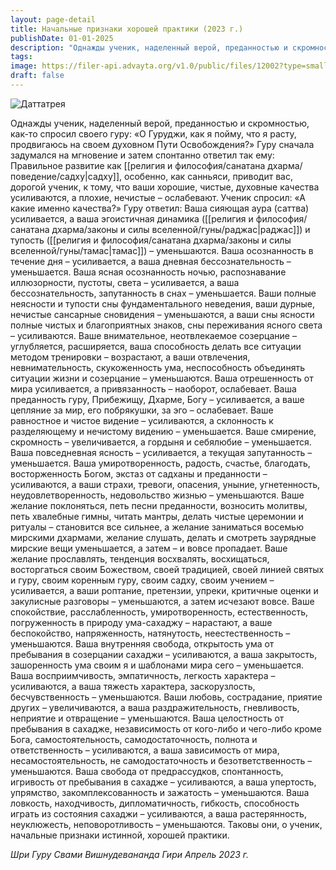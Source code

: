 ```yaml
---
layout: page-detail
title: Начальные признаки хорошей практики (2023 г.)
publishDate: 01-01-2025
description: "Однажды ученик, наделенный верой, преданностью и скромностью, как-то спросил своего гуру:  «О Гуруджи, как я пойму, что я расту, продвигаюсь на своем духовном Пути Освобождения?»"
tags:
image: https://filer-api.advayta.org/v1.0/public/files/12002?type=small
draft: false
---
```

![Даттатрея](https://filer-api.advayta.org/v1.0/public/files/12002?size=medium "Даттатрея")  

Однажды ученик, наделенный верой, преданностью и скромностью, как-то спросил своего гуру:  «О Гуруджи, как я пойму, что я расту, продвигаюсь на своем духовном Пути Освобождения?»  Гуру сначала задумался на мгновение и затем спонтанно ответил так ему:  Правильное развитие как [[религия и философия/санатана дхарма/поведение/садху|садху]], особенно, как санньяси, приводит вас, дорогой ученик, к тому, что ваши хорошие, чистые, духовные качества усиливаются, а плохие, нечистые – ослабевают.  Ученик спросил: «А какие именно качества?»  Гуру ответил:  Ваша сияющая аура (саттва) усиливается, а ваша эгоистичная динамика ([[религия и философия/санатана дхарма/законы и силы вселенной/гуны/раджас|раджас]]) и тупость ([[религия и философия/санатана дхарма/законы и силы вселенной/гуны/тамас|тамас]]) – уменьшаются.  Ваша осознанность в течение дня – усиливается, а ваша дневная бессознательность – уменьшается.  Ваша ясная осознанность ночью, распознавание иллюзорности, пустоты, света – усиливается, а ваша бессознательность, запутанность в снах – уменьшается.  Ваши полные неясности и тупости сны фундаментального неведения, ваши дурные, нечистые сансарные сновидения – уменьшаются, а ваши сны ясности полные чистых и благоприятных знаков, сны переживания ясного света – усиливаются.  Ваше внимательное, неотвлекаемое созерцание – углубляется, расширяется, ваша способность делать все ситуации методом тренировки – возрастают, а ваши отвлечения, невнимательность, скукоженность ума, неспособность объединять ситуации жизни и созерцание – уменьшаются.  Ваша отрешенность от мира усиливается, а привязанность – наоборот, ослабевает.  Ваша преданность гуру, Прибежищу, Дхарме, Богу – усиливается, а ваше цепляние за мир, его побрякушки, за эго – ослабевает.  Ваше равностное и чистое видение – усиливаются, а склонность к разделяющему и нечистому видению – уменьшается.  Ваше смирение, скромность – увеличивается, а гордыня и себялюбие – уменьшается.  Ваша повседневная ясность – усиливается, а текущая запутанность – уменьшается.  Ваша умиротворенность, радость, счастье, благодать, восторженность Богом, экстаз от садханы и преданности – усиливаются, а ваши страхи, тревоги, опасения, уныние, угнетенность, неудовлетворенность, недовольство жизнью – уменьшаются.  Ваше желание поклоняться, петь песни преданности, возносить молитвы, петь хвалебные гимны, читать мантры, делать чистые церемонии и ритуалы – становится все сильнее, а желание заниматься восемью мирскими дхармами, желание слушать, делать и смотреть заурядные мирские вещи уменьшается, а затем – и вовсе пропадает.  Ваше желание прославлять, тенденция восхвалять, восхищаться, восторгаться своим Божеством, своей традицией, своей линией святых и гуру, своим коренным гуру, своим садху, своим учением – усиливается, а ваши роптание, претензии, упреки, критичные оценки и закулисные разговоры – уменьшаются, а затем исчезают вовсе.  Ваше спокойствие, расслабленность, умиротворенность, естественность, погруженность в природу ума-сахаджу – нарастают, а ваше беспокойство, напряженность, натянутость, неестественность – уменьшаются.  Ваша внутренняя свобода, открытость ума от пребывания в созерцании сахаджи – усиливаются, а ваша закрытость, зашоренность ума своим я и шаблонами мира сего – уменьшается.  Ваша восприимчивость, эмпатичность, легкость характера – усиливаются, а ваша тяжесть характера, заскорузлость, бесчувственность – уменьшаются.  Ваши любовь, сострадание, приятие других – увеличиваются, а ваша раздражительность, гневливость, неприятие и отвращение – уменьшаются.  Ваша целостность от пребывания в сахадже, независимость от кого-либо и чего-либо кроме Бога, самостоятельность, самодостаточность, полнота и ответственность – усиливаются, а ваша зависимость от мира, несамостоятельность, не самодостаточность и безответственность – уменьшаются.  Ваша свобода от предрассудков, спонтанность, игривость от пребывания в сахадже – усиливаются, а ваша упертость, упрямство, закомплексованность и зажатость – уменьшаются.  Ваша ловкость, находчивость, дипломатичность, гибкость, способность играть из состояния сахаджи – усиливаются, а ваша растерянность, неуклюжесть, неповоротливость – уменьшаются.  Таковы они, о ученик, начальные признаки истинной, хорошей практики. 

*Шри Гуру Свами Вишнудевананда Гири Апрель 2023 г.*